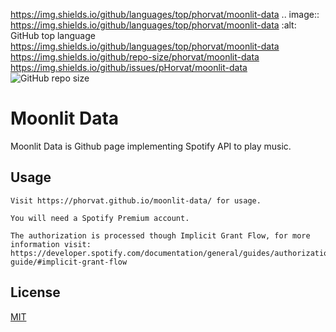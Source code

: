 https://img.shields.io/github/languages/top/phorvat/moonlit-data
.. image:: https://img.shields.io/github/languages/top/phorvat/moonlit-data   :alt: GitHub top language
https://img.shields.io/github/languages/top/phorvat/moonlit-data
https://img.shields.io/github/repo-size/phorvat/moonlit-data
https://img.shields.io/github/issues/pHorvat/moonlit-data
<img alt="GitHub repo size" src="https://img.shields.io/github/repo-size/phorvat/moonlit-data">
# Moonlit Data

Moonlit Data is Github page implementing Spotify API to play music.

## Usage

```
Visit https://phorvat.github.io/moonlit-data/ for usage.

You will need a Spotify Premium account.

The authorization is processed though Implicit Grant Flow, for more information visit:
https://developer.spotify.com/documentation/general/guides/authorization-guide/#implicit-grant-flow
```

## License
[MIT](https://choosealicense.com/licenses/mit/)